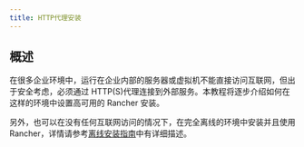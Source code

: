 ```yaml
---
title: HTTP代理安装
---
```


## 概述

在很多企业环境中，运行在企业内部的服务器或虚拟机不能直接访问互联网，但出于安全考虑，必须通过 HTTP(S)代理连接到外部服务。本教程将逐步介绍如何在这样的环境中设置高可用的 Rancher 安装。

另外，也可以在没有任何互联网访问的情况下，在完全离线的环境中安装并且使用 Rancher，详情请参考[离线安装指南](docs/rancher2/installation/other-installation-methods/air-gap/_index)中有详细描述。
